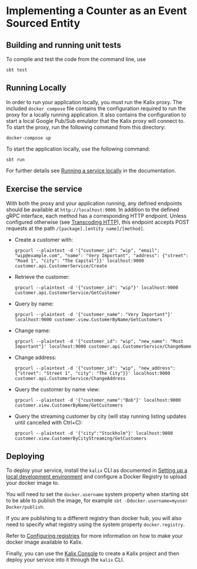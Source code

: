 # Implementing a Counter as an Event Sourced Entity


## Building and running unit tests

To compile and test the code from the command line, use

```shell
sbt test
```



## Running Locally

In order to run your application locally, you must run the Kalix proxy. The included `docker compose` file contains the configuration required to run the proxy for a locally running application.
It also contains the configuration to start a local Google Pub/Sub emulator that the Kalix proxy will connect to.
To start the proxy, run the following command from this directory:

```shell
docker-compose up
```

To start the application locally, use the following command:

```
sbt run
```

For further details see [Running a service locally](https://docs.kalix.io/developing/running-service-locally.html) in the documentation.

## Exercise the service

With both the proxy and your application running, any defined endpoints should be available at `http://localhost:9000`. In addition to the defined gRPC interface, each method has a corresponding HTTP endpoint. Unless configured otherwise (see [Transcoding HTTP](https://docs.kalix.io/java/writing-grpc-descriptors-protobuf.html#_transcoding_http)), this endpoint accepts POST requests at the path `/[package].[entity name]/[method]`. 

* Create a customer with:
  ```shell
  grpcurl --plaintext -d '{"customer_id": "wip", "email": "wip@example.com", "name": "Very Important", "address": {"street": "Road 1", "city": "The Capital"}}' localhost:9000  customer.api.CustomerService/Create
  ```
* Retrieve the customer:
  ```shell
  grpcurl --plaintext -d '{"customer_id": "wip"}' localhost:9000  customer.api.CustomerService/GetCustomer
  ```
* Query by name:
  ```shell
  grpcurl --plaintext -d '{"customer_name": "Very Important"}' localhost:9000 customer.view.CustomerByName/GetCustomers
  ```
* Change name:
  ```shell
  grpcurl --plaintext -d '{"customer_id": "wip", "new_name": "Most Important"}' localhost:9000 customer.api.CustomerService/ChangeName
  ```
* Change address:
  ```shell
  grpcurl --plaintext -d '{"customer_id": "wip", "new_address": {"street": "Street 1", "city": "The City"}}' localhost:9000 customer.api.CustomerService/ChangeAddress
  ```
* Query the customer by name view:
  ```shell
  grpcurl --plaintext -d '{"customer_name":"Bob"}' localhost:9000 customer.view.CustomerByName/GetCustomers
  ```
  
* Query the streaming customer by city (will stay running listing updates until cancelled with Ctrl+C):
  ```shell
  grpcurl --plaintext -d '{"city":"Stockholm"}' localhost:9000 customer.view.CustomerByCityStreaming/GetCustomers
  ```

## Deploying

To deploy your service, install the `kalix` CLI as documented in
[Setting up a local development environment](https://docs.kalix.io/setting-up/)
and configure a Docker Registry to upload your docker image to.

You will need to set the `docker.username` system property when starting sbt to be able to publish the image, for example `sbt -Ddocker.username=myuser Docker/publish`. 

If you are publishing to a different registry than docker hub, you will also need to specify what registry using the system property `docker.registry`.

Refer to
[Configuring registries](https://docs.kalix.io/projects/container-registries.html)
for more information on how to make your docker image available to Kalix.

Finally, you can use the [Kalix Console](https://console.kalix.io)
to create a Kalix project and then deploy your service into it 
through the `kalix` CLI. 
